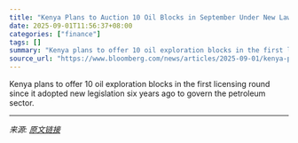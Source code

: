 ```yaml
---
title: "Kenya Plans to Auction 10 Oil Blocks in September Under New Law"
date: 2025-09-01T11:56:37+08:00
categories: ["finance"]
tags: []
summary: "Kenya plans to offer 10 oil exploration blocks in the first licensing round since it adopted new legislation six years ago to govern the petroleum sector."
source_url: "https://www.bloomberg.com/news/articles/2025-09-01/kenya-plans-to-auction-10-oil-blocks-in-september-under-new-law"
---
```


Kenya plans to offer 10 oil exploration blocks in the first licensing round since it adopted new legislation six years ago to govern the petroleum sector.

---

*来源: [原文链接](https://www.bloomberg.com/news/articles/2025-09-01/kenya-plans-to-auction-10-oil-blocks-in-september-under-new-law)*
